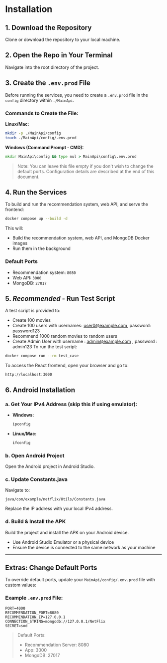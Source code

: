 # Installation

## 1. Download the Repository

Clone or download the repository to your local machine.

## 2. Open the Repo in Your Terminal

Navigate into the root directory of the project.

## 3. Create the `.env.prod` File

Before running the services, you need to create a `.env.prod` file in the `config` directory within `./MainApi`.

### Commands to Create the File:

**Linux/Mac:**

```bash
mkdir -p ./MainApi/config
touch ./MainApi/config/.env.prod
```

**Windows (Command Prompt - CMD):**

```cmd
mkdir MainApi\config && type nul > MainApi\config\.env.prod
```

> Note: You can leave this file empty if you don't wish to change the default ports. Configuration details are described at the end of this document.

## 4. Run the Services

To build and run the recommendation system, web API, and serve the frontend:

```bash
docker compose up --build -d
```

This will:

- Build the recommendation system, web API, and MongoDB Docker images
- Run them in the background

### Default Ports

- Recommendation system: `8080`
- Web API: `3000`
- MongoDB: `27017`

## 5. *Recommended* - Run Test Script

A test script is provided to:

- Create 100 movies
- Create 100 users with usernames: user0@example.com, password: password123
- Recommend 1000 random movies to random users
- Create Admin User with username : admin@example.com , password : admin123
To run the test script:

```bash
docker compose run --rm test_case

```
To access the React frontend, open your browser and go to:

```
http://localhost:3000
```



## 6. Android Installation

### a. Get Your IPv4 Address (skip this if using emulator):

- **Windows:**
  ```cmd
  ipconfig
  ```
- **Linux/Mac:**
  ```bash
  ifconfig
  ```

### b. Open Android Project

Open the Android project in Android Studio.

### c. Update Constants.java

Navigate to:

```
java/com/example/netflix/Utils/Constants.java
```

Replace the IP address with your local IPv4 address.

### d. Build & Install the APK

Build the project and install the APK on your Android device.

- Use Android Studio Emulator or a physical device
- Ensure the device is connected to the same network as your machine

---

## Extras: Change Default Ports

To override default ports, update your `MainApi/config/.env.prod` file with custom values:

### Example `.env.prod` File:

```
PORT=4000
RECOMMENDATION_PORT=8080
RECOMMENDATION_IP=127.0.0.1
CONNECTION_STRING=mongodb://127.0.0.1/NetFlix
SECRET=sod
```

> Default Ports:
>
> - Recommendation Server: 8080
> - App: 3000
> - MongoDB: 27017

